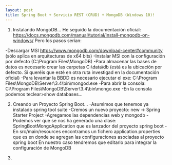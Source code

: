 ```yaml
---
layout: post
title: Spring Boot + Servicio REST (CRUD) + MongoDB (Windows 10)!
---
```


1. Instalando MongoDB...
He seguido la documentación oficial: https://docs.mongodb.com/manual/tutorial/install-mongodb-on-windows/
Pero los pasos serían:

-Descargar MSI https://www.mongodb.com/download-center#community (sólo aplica en arquitecturas de x64 bits)
-Instalar MSI con la configuración por defecto (C:\Program Files\MongoDB)
-Para almacenar las bases de datos es necesario crear las carpetas C:\data\db (está es la ubicación por defecto. Si queréis que esté en otra ruta investigad en la documentación oficial)
-Para levantar la BBDD es necesario ejecutar el exe: C:\Program Files\MongoDB\Server\3.4\bin\mongod.exe
-Para abrir la consola: C:\Program Files\MongoDB\Server\3.4\bin\mongo.exe
-En la consola podemos teclear>show databases...

2. Creando un Proyecto Spring Boot...
-Asumimos que tenemos ya instalado spring tool suite
-Cremos un nuevo proyecto: new -> Spring Starter Project 
-Agregamos las dependencias web y mongodb
-Podemos ver que se nos ha generado una clase:  
SpringBootMongoApplication que es lanzador del proyecto spring boot
-En src/main/resources encontramos un fichero application.properties que es en donde se agregan las configuraciones asociadas al proyecto spring boot
En nuestro caso tendremos que editarlo para integrar la configuración de MongoDB

3.

